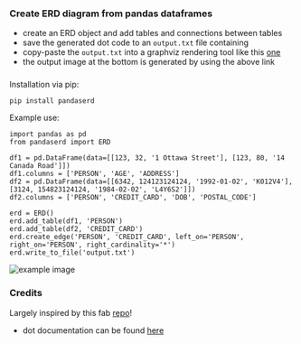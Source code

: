 ### Create ERD diagram from pandas dataframes
* create an ERD object and add tables and connections between tables
* save the generated dot code to an `output.txt` file containing 
* copy-paste the `output.txt` into a graphviz rendering tool like this [one](https://edotor.net/) 
* the output image at the bottom is generated by using the above link 

###
Installation via pip:
```
pip install pandaserd
```

Example use:
```
import pandas as pd 
from pandaserd import ERD

df1 = pd.DataFrame(data=[[123, 32, '1 Ottawa Street'], [123, 80, '14 Canada Road']])
df1.columns = ['PERSON', 'AGE', 'ADDRESS']
df2 = pd.DataFrame(data=[[6342, 124123124124, '1992-01-02', 'K012V4'], [3124, 154823124124, '1984-02-02', 'L4Y6S2']])
df2.columns = ['PERSON', 'CREDIT_CARD', 'DOB', 'POSTAL_CODE']

erd = ERD()
erd.add_table(df1, 'PERSON')
erd.add_table(df2, 'CREDIT_CARD')
erd.create_edge('PERSON', 'CREDIT_CARD', left_on='PERSON', right_on='PERSON', right_cardinality='*')
erd.write_to_file('output.txt')

```
![example image](example_erd.png "Title")

### Credits
Largely inspired by this fab [repo](https://github.com/ehne/ERDot)!
* dot documentation can be found [here](https://www.graphviz.org/pdf/dotguide.pdf)
